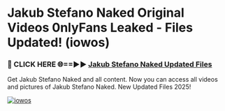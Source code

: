 # Jakub Stefano Naked Original Videos 0nlyFans Leaked - Files Updated! (iowos)

<h3>🔴 CLICK HERE 🌐==►► <a href="https://tinyurl.com/yckcrads" rel="nofollow">Jakub Stefano Naked Updated Files</a></h3>

Get Jakub Stefano Naked and all content. Now you can access all videos and pictures of Jakub Stefano Naked. New Updated Files 2025!

[![iowos](https://i.imgur.com/hpKpOFt.gif)](https://tinyurl.com/yckcrads)
